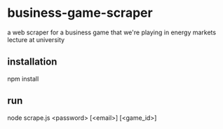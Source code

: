# business-game-scraper
a web scraper for a business game that we're playing in energy markets lecture at university

## installation
npm install

## run 
node scrape.js \<password\> [\<email\>] [\<game_id\>]
